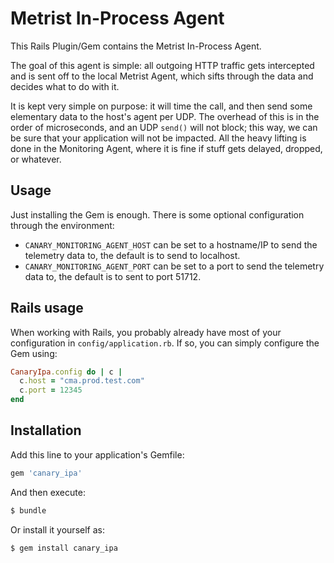 # Metrist In-Process Agent

This Rails Plugin/Gem contains the Metrist In-Process Agent.

The goal of this agent is simple: all outgoing HTTP traffic gets intercepted and is sent off
to the local Metrist Agent, which sifts through the data and decides what to do with it.

It is kept very simple on purpose: it will time the call, and then send some elementary
data to the host's agent per UDP. The overhead of this is in the order of microseconds,
and an UDP `send()` will not block; this way, we can be sure that your application will
not be impacted. All the heavy lifting is done in the Monitoring Agent, where it is fine
if stuff gets delayed, dropped, or whatever.

## Usage

Just installing the Gem is enough. There is some optional configuration through the environment:

* `CANARY_MONITORING_AGENT_HOST` can be set to a hostname/IP to send the telemetry data to, the default
  is to send to localhost.
* `CANARY_MONITORING_AGENT_PORT` can be set to a port to send the telemetry data to, the default is to
  sent to port 51712.

## Rails usage

When working with Rails, you probably already have most of your configuration in `config/application.rb`. If so,
you can simply configure the Gem using:

  ```ruby
  CanaryIpa.config do | c |
    c.host = "cma.prod.test.com"
    c.port = 12345
  end
  ```

## Installation
Add this line to your application's Gemfile:

```ruby
gem 'canary_ipa'
```

And then execute:
```bash
$ bundle
```

Or install it yourself as:
```bash
$ gem install canary_ipa
```
